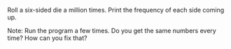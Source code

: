 Roll a six-sided die a million times. Print the frequency of each side coming up.

Note: Run the program a few times. Do you get the same numbers every time? How can you fix that?